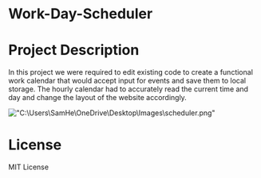 # Work-Day-Scheduler
 
# Project Description
  In this project we were required to edit existing code to create a functional work calendar that would accept input for events and save them to local storage. The hourly calendar had to accurately read the current time and day and change the layout of the website accordingly.
  
  !["C:\Users\SamHe\OneDrive\Desktop\Images\scheduler.png"](https://github.com/artorrias/Work-Day-Scheduler/issues/1#issue-1742628212)
  
# License
  MIT License
